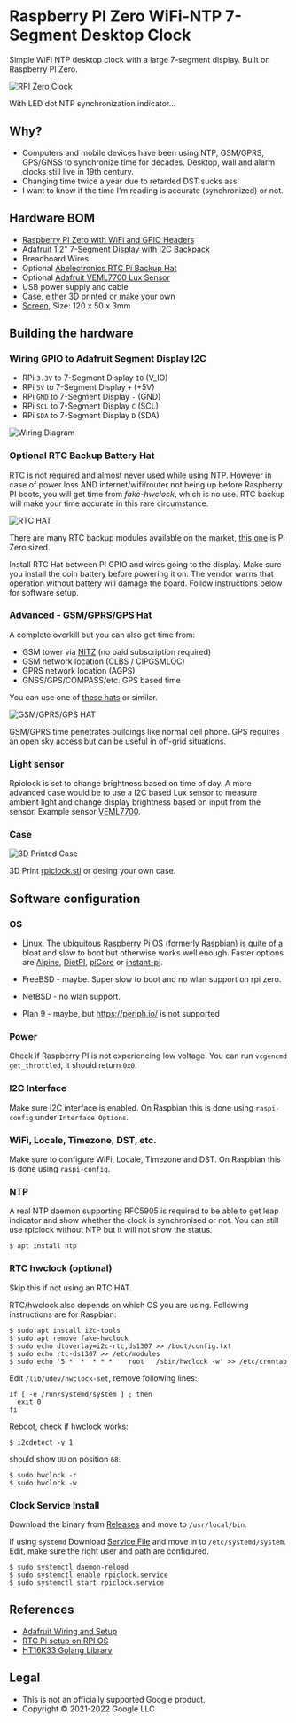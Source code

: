 # Raspberry PI Zero WiFi-NTP 7-Segment Desktop Clock

Simple WiFi NTP desktop clock with a large 7-segment display. Built on Raspberry PI Zero.

![RPI Zero Clock](rpiclock.png)

With LED dot NTP synchronization indicator...

## Why?

* Computers and mobile devices have been using NTP, GSM/GPRS, GPS/GNSS to synchronize time for decades. Desktop, wall and alarm clocks still live in 19th century.
* Changing time twice a year due to retarded DST sucks ass.
* I want to know if the time I'm reading is accurate (synchronized) or not.

## Hardware BOM
* [Raspberry PI Zero with WiFi and GPIO Headers](https://www.raspberrypi.org/products/raspberry-pi-zero/)
* [Adafruit 1.2" 7-Segment Display with I2C Backpack](https://www.adafruit.com/product/1270)
* Breadboard Wires
* Optional [Abelectronics RTC Pi Backup Hat](https://www.abelectronics.co.uk/p/70/rtc-pi)
* Optional [Adafruit VEML7700 Lux Sensor](https://www.adafruit.com/product/4162)
* USB power supply and cable
* Case, either 3D printed or make your own
* [Screen](https://www.tapplastics.com/product/plastics/cut_to_size_plastic/acrylic_sheets_transparent_colors/519), Size: 120 x 50 x 3mm

## Building the hardware

### Wiring GPIO to Adafruit Segment Display I2C
* RPi `3.3V` to 7-Segment Display `IO` (V_IO)
* RPi `5V` to 7-Segment Display `+` (+5V)
* RPi `GND` to 7-Segment Display `-` (GND)
* RPi `SCL` to 7-Segment Display `C` (SCL) 
* RPi `SDA` to 7-Segment Display `D` (SDA)

![Wiring Diagram](rpiclock_wiring.png)

### Optional RTC Backup Battery Hat

RTC is not required and almost never used while using NTP. However in case of power loss AND internet/wifi/router not being up before Raspberry PI boots, you will get time from *fake-hwclock*, which is no use. RTC backup will make your time accurate in this rare circumstance.

![RTC HAT](rtcpi-3.jpg)

There are many RTC backup modules available on the market, [this one](https://www.abelectronics.co.uk/p/70/rtc-pi) is Pi Zero sized.

Install RTC Hat between PI GPIO and wires going to the display. Make sure you install the coin battery before powering it on. The vendor warns that operation without battery will damage the board. Follow instructions below for software setup.

### Advanced - GSM/GPRS/GPS Hat

A complete overkill but you can also get time from:

* GSM tower via [NITZ](https://en.wikipedia.org/wiki/NITZ) (no paid subscription required)
* GSM network location (CLBS / CIPGSMLOC)
* GPRS network location (AGPS)
* GNSS/GPS/COMPASS/etc. GPS based time

You can use one of [these hats](https://www.amazon.com/gp/product/B076CPX4NN/) or similar.

![GSM/GPRS/GPS HAT](gsmgprsgps.jpg)

GSM/GPRS time penetrates buildings like normal cell phone. GPS requires an open sky access but can be useful in off-grid situations.

### Light sensor

Rpiclock is set to change brightness based on time of day. A more advanced case would be to use a I2C based Lux sensor to measure ambient light and change display brightness based on input from the sensor. Example sensor [VEML7700](https://www.adafruit.com/product/4162).

### Case

![3D Printed Case](rpiclock_case.png)

3D Print [rpiclock.stl](rpiclock.stl) or desing your own case.

## Software configuration

### OS

- Linux. The ubiquitous [Raspberry Pi OS](https://www.raspberrypi.org/software/operating-systems/) (formerly Raspbian) is quite of a bloat and slow to boot but otherwise works well enough. Faster options are [Alpine](https://www.alpinelinux.org/), [DietPI](https://dietpi.com/), [piCore](http://www.tinycorelinux.net/13.x/armv6/releases/RPi/) or [instant-pi](https://github.com/IronOxidizer/instant-pi).

- FreeBSD - maybe. Super slow to boot and no wlan support on rpi zero.

- NetBSD - no wlan support.

- Plan 9 - maybe, but https://periph.io/ is not supported

### Power

Check if Raspberry PI is not experiencing low voltage. You can run `vcgencmd get_throttled`, it should return `0x0`.

### I2C Interface

Make sure I2C interface is enabled. On Raspbian this is done using `raspi-config` under `Interface Options`.

### WiFi, Locale, Timezone, DST, etc.

Make sure to configure WiFi, Locale, Timezone and DST. On Raspbian this is done using `raspi-config`.

### NTP

A real NTP daemon supporting RFC5905 is required to be able to get leap indicator and show whether the clock is synchronised or not. You can still use rpiclock without NTP but it will not show the status.

```shell
$ apt install ntp
```

### RTC hwclock (optional)

Skip this if not using an RTC HAT.

RTC/hwclock also depends on which OS you are using. Following instructions are for Raspbian:

```shell
$ sudo apt install i2c-tools
$ sudo apt remove fake-hwclock
$ sudo echo dtoverlay=i2c-rtc,ds1307 >> /boot/config.txt
$ sudo echo rtc-ds1307 >> /etc/modules
$ sudo echo '5 *  *  * * *    root   /sbin/hwclock -w' >> /etc/crontab
```

Edit `/lib/udev/hwclock-set`, remove following lines:

```
if [ -e /run/systemd/system ] ; then
  exit 0
fi
```

Reboot, check if hwclock works:

```shell
$ i2cdetect -y 1
```

should show `UU` on position `68`.

```shell
$ sudo hwclock -r
$ sudo hwclock -w
```


### Clock Service Install

Download the binary from [Releases](https://github.com/tenox7/rpiclock/releases) and move to `/usr/local/bin`.

If using `systemd` Download [Service File](https://raw.githubusercontent.com/tenox7/rpiclock/main/rpiclock.service) and move in to `/etc/systemd/system`. Edit, make sure the right user and path are configured.

```shell
$ sudo systemctl daemon-reload
$ sudo systemctl enable rpiclock.service 
$ sudo systemctl start rpiclock.service 
```

## References
* [Adafruit Wiring and Setup](https://learn.adafruit.com/adafruit-led-backpack/python-wiring-and-setup-d74df15e-c55c-487a-acce-a905497ef9db)
* [RTC Pi setup on RPI OS](https://www.abelectronics.co.uk/kb/article/30/rtc-pi-on-a-raspberry-pi-raspbian-jessie)
* [HT16K33 Golang Library](https://github.com/rafalop/sevensegment)

## Legal

* This is not an officially supported Google product.
* Copyright &copy; 2021-2022 Google LLC
